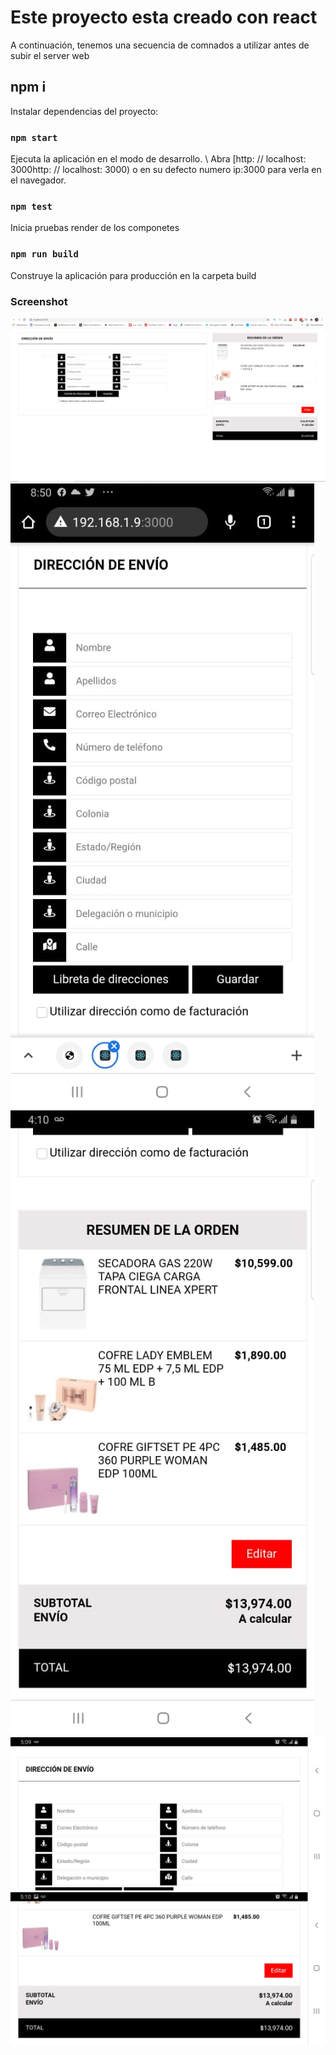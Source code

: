 # Este proyecto esta creado con react

A continuación, tenemos una secuencia de comnados a utilizar antes de subir el server web

## npm i

Instalar dependencias del proyecto:

### `npm start`

Ejecuta la aplicación en el modo de desarrollo. \ Abra [http: // localhost: 3000http: // localhost: 3000) o en su defecto numero ip:3000 para verla en el navegador.

### `npm test`

Inicia pruebas render de los componetes

### `npm run build`

Construye la aplicación para producción en la carpeta build

### Screenshot

<img src="https://github.com/icordoba8/blacksip/blob/master/screenshot/imagen-destok.PNG" alt="">

 <img src="https://github.com/icordoba8/blacksip/blob/master/screenshot/imagen%20formulario-mobile.jpeg" alt="">
<img src="https://github.com/icordoba8/blacksip/blob/master/screenshot/imagen-orden-mobile.jpeg" alt="">

<img src="https://github.com/icordoba8/blacksip/blob/master/screenshot/imagen-furmario-mobile-landscape.jpeg" alt="">
<img src="https://github.com/icordoba8/blacksip/blob/master/screenshot/imagen-furmario-mobile-landscape-2.jpeg" alt="">
